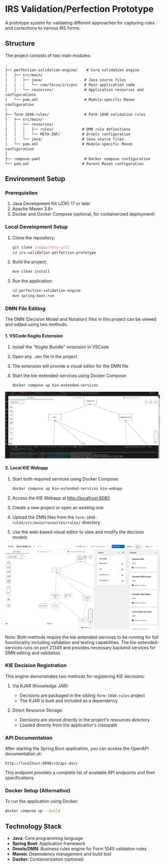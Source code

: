 # IRS Validation/Perfection Prototype

A prototype system for validating different approaches for capturing rules and corrections to various IRS forms.

## Structure

The project consists of two main modules:

```
.
├── perfection-validation-engine/    # Core validation engine
│   ├── src/main/
│   │   ├── java/                   # Java source files
│   │   │   └── com/focus/irs/pv/   # Main application code
│   │   └── resources/              # Application resources and configurations
│   └── pom.xml                     # Module-specific Maven configuration
│
├── form-1040-rules/                # Form 1040 validation rules
│   ├── src/main/
│   │   ├── resources/
│   │   │   ├── rules/             # DMN rule definitions
│   │   │   └── META-INF/          # Drools configuration
│   │   └── java/                  # Java source files
│   └── pom.xml                    # Module-specific Maven configuration
│
├── compose.yaml                    # Docker compose configuration
└── pom.xml                        # Parent Maven configuration
```

## Environment Setup

### Prerequisites

1. Java Development Kit (JDK) 17 or later
2. Apache Maven 3.8+
3. Docker and Docker Compose (optional, for containerized deployment)

### Local Development Setup

1. Clone the repository:

   ```bash
   git clone [repository-url]
   cd irs-validation-perfection-prototype
   ```

2. Build the project:

   ```bash
   mvn clean install
   ```

3. Run the application:

   ```bash
   cd perfection-validation-engine
   mvn spring-boot:run
   ```

### DMN File Editing

The DMN (Decision Model and Notation) files in this project can be viewed and edited using two methods:

#### 1. VSCode Kogito Extension

1. Install the "Kogito Bundle" extension in VSCode
2. Open any `.dmn` file in the project
3. The extension will provide a visual editor for the DMN file
4. Start the kie-extended-services using Docker Compose:

   ```bash
   docker compose up kie-extended-services
   ```

![VSCode editor](./vscode-dmn-editor.png)

#### 2. Local KIE Webapp

1. Start both required services using Docker Compose:

   ```bash
   docker compose up kie-extended-services kie-webapp
   ```

2. Access the KIE Webapp at <http://localhost:8080>
3. Create a new project or open an existing one
4. Upload the DMN files from the `form-1040-rules/src/main/resources/rules/` directory
5. Use the web-based visual editor to view and modify the decision models

![KIE Webapp](./kie-webapp-dmn-editor.png)

Note: Both methods require the kie-extended-services to be running for full functionality including validation and testing capabilities. The kie-extended-services runs on port 21345 and provides necessary backend services for DMN editing and validation.

### KIE Decision Registration

This engine demonstrates two methods for registering KIE decisions:

1. Via KJAR (Knowledge JAR):
   - Decisions are packaged in the sibling `form-1040-rules` project
   - The KJAR is built and included as a dependency

2. Direct Resource Storage:
   - Decisions are stored directly in the project's resources directory
   - Loaded directly from the application's classpath

### API Documentation

After starting the Spring Boot application, you can access the OpenAPI documentation at:

```
http://localhost:8090/v3/api-docs
```

This endpoint provides a complete list of available API endpoints and their specifications.

### Docker Setup (Alternative)

To run the application using Docker:

```bash
docker compose up --build
```

## Technology Stack

- **Java**: Core programming language
- **Spring Boot**: Application framework
- **Drools/DMN**: Business rules engine for Form 1040 validation rules
- **Maven**: Dependency management and build tool
- **Docker**: Containerization (optional)
